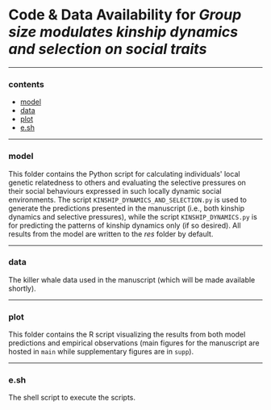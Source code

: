 # Code & Data Availability for ___Group size modulates kinship dynamics and selection on social traits___

---

### contents

- [model](#model)
- [data](#data)
- [plot](#plot)
- [e.sh](#e.sh)

---

### model

This folder contains the Python script for calculating individuals' local genetic relatedness to others and evaluating the selective pressures on their social behaviours expressed in such locally dynamic social environments. The script `KINSHIP_DYNAMICS_AND_SELECTION.py` is used to generate the predictions presented in the manuscript (i.e., both kinship dynamics and selective pressures), while the script `KINSHIP_DYNAMICS.py` is for predicting the patterns of kinship dynamics only (if so desired). All results from the model are written to the _res_ folder by default.

---

### data

The killer whale data used in the manuscript (which will be made available shortly).

---

### plot

This folder contains the R script visualizing the results from both model predictions and empirical observations (main figures for the manuscript are hosted in `main` while supplementary figures are in `supp`).

---

### e.sh

The shell script to execute the scripts.